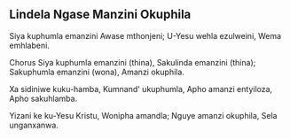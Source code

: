 ## Lindela Ngase Manzini Okuphila

Siya kuphumla emanzini Awase mthonjeni;
U-Yesu wehla ezulweini, Wema emhlabeni.

Chorus
Siya kuphumla emanzini (thina), Sakulinda emanzini (thina);
Sakuphumla emanzini (wona), Amanzi okuphila.

Xa sidiniwe kuku-hamba, Kumnand' ukuphumla,
Apho amanzi entyiloza, Apho sakuhlamba.

Yizani ke ku-Yesu Kristu, Wonipha amandla;
Nguye amanzi okuphila, Sela unganxanwa.

